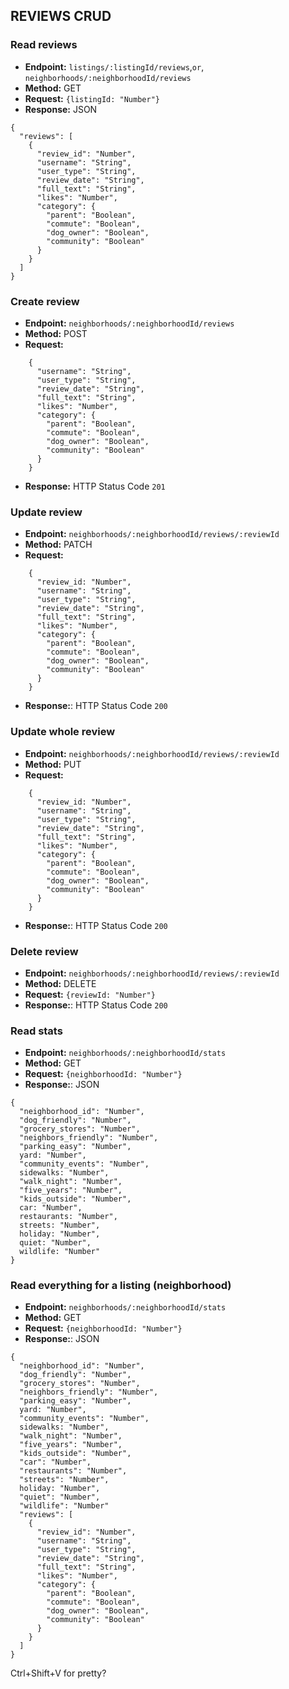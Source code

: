 ## REVIEWS CRUD

### Read reviews
* **Endpoint:** `listings/:listingId/reviews`,`or`, `neighborhoods/:neighborhoodId/reviews`
* **Method:** GET
* **Request:** `{listingId: "Number"}`
* **Response:** JSON
```
{
  "reviews": [
    {
      "review_id": "Number",
      "username": "String",
      "user_type": "String",
      "review_date": "String",
      "full_text": "String",
      "likes": "Number",
      "category": {
        "parent": "Boolean",
        "commute": "Boolean",
        "dog_owner": "Boolean",
        "community": "Boolean"
      }
    }
  ]
}
```

### Create review
* **Endpoint:** `neighborhoods/:neighborhoodId/reviews`
* **Method:** POST
* **Request:**
```
    {
      "username": "String",
      "user_type": "String",
      "review_date": "String",
      "full_text": "String",
      "likes": "Number",
      "category": {
        "parent": "Boolean",
        "commute": "Boolean",
        "dog_owner": "Boolean",
        "community": "Boolean"
      }
    }
  ```
* **Response:** HTTP Status Code `201`

### Update review
* **Endpoint:** `neighborhoods/:neighborhoodId/reviews/:reviewId`
* **Method:** PATCH
* **Request:**
```
    {
      "review_id: "Number",
      "username": "String",
      "user_type": "String",
      "review_date": "String",
      "full_text": "String",
      "likes": "Number",
      "category": {
        "parent": "Boolean",
        "commute": "Boolean",
        "dog_owner": "Boolean",
        "community": "Boolean"
      }
    }
```
* **Response:**: HTTP Status Code `200`

### Update whole review
* **Endpoint:** `neighborhoods/:neighborhoodId/reviews/:reviewId`
* **Method:** PUT
* **Request:**
```
    {
      "review_id: "Number",
      "username": "String",
      "user_type": "String",
      "review_date": "String",
      "full_text": "String",
      "likes": "Number",
      "category": {
        "parent": "Boolean",
        "commute": "Boolean",
        "dog_owner": "Boolean",
        "community": "Boolean"
      }
    }
```
* **Response:**: HTTP Status Code `200`

### Delete review
* **Endpoint:** `neighborhoods/:neighborhoodId/reviews/:reviewId`
* **Method:** DELETE
* **Request:** `{reviewId: "Number"}`
* **Response:**: HTTP Status Code `200`

### Read stats
* **Endpoint:** `neighborhoods/:neighborhoodId/stats`
* **Method:** GET
* **Request:** `{neighborhoodId: "Number"}`
* **Response:**: JSON
```
{
  "neighborhood_id": "Number",
  "dog_friendly": "Number",
  "grocery_stores": "Number",
  "neighbors_friendly": "Number",
  "parking_easy": "Number",
  yard: "Number",
  "community_events": "Number",
  sidewalks: "Number",
  "walk_night": "Number",
  "five_years": "Number",
  "kids_outside": "Number",
  car: "Number",
  restaurants: "Number",
  streets: "Number",
  holiday: "Number",
  quiet: "Number",
  wildlife: "Number"
}
```

### Read everything for a listing (neighborhood)
* **Endpoint:** `neighborhoods/:neighborhoodId/stats`
* **Method:** GET
* **Request:** `{neighborhoodId: "Number"}`
* **Response:**: JSON
```
{
  "neighborhood_id": "Number",
  "dog_friendly": "Number",
  "grocery_stores": "Number",
  "neighbors_friendly": "Number",
  "parking_easy": "Number",
  yard: "Number",
  "community_events": "Number",
  sidewalks: "Number",
  "walk_night": "Number",
  "five_years": "Number",
  "kids_outside": "Number",
  "car": "Number",
  "restaurants": "Number",
  "streets": "Number",
  holiday: "Number",
  "quiet": "Number",
  "wildlife": "Number"
  "reviews": [
    {
      "review_id": "Number",
      "username": "String",
      "user_type": "String",
      "review_date": "String",
      "full_text": "String",
      "likes": "Number",
      "category": {
        "parent": "Boolean",
        "commute": "Boolean",
        "dog_owner": "Boolean",
        "community": "Boolean"
      }
    }
  ]
}
```


Ctrl+Shift+V for pretty?
